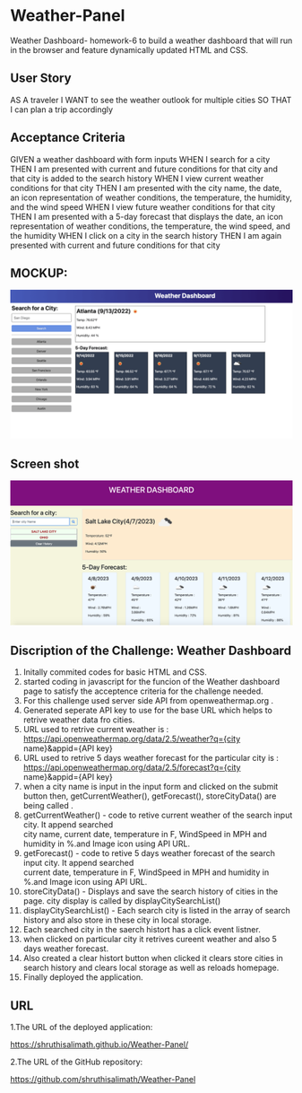 # Weather-Panel
Weather Dashboard- homework-6
to build a weather dashboard that will run in the browser and feature dynamically updated HTML and CSS.

## User Story

AS A traveler
I WANT to see the weather outlook for multiple cities
SO THAT I can plan a trip accordingly

## Acceptance Criteria

GIVEN a weather dashboard with form inputs
WHEN I search for a city
THEN I am presented with current and future conditions for that city and that city is added to the search history
WHEN I view current weather conditions for that city
THEN I am presented with the city name, the date, an icon representation of weather conditions, the temperature, the humidity, and the wind speed
WHEN I view future weather conditions for that city
THEN I am presented with a 5-day forecast that displays the date, an icon representation of weather conditions, the temperature, the wind speed, and the humidity
WHEN I click on a city in the search history
THEN I am again presented with current and future conditions for that city

## MOCKUP:

![Weather-DashBoard](./assets/images/06-server-side-apis-homework-demo.png)

## Screen shot 
 ![Weather-Panel](./assets/images/Screen_Shot_Weather_Dashboard.png)

## Discription of the Challenge: Weather Dashboard
1. Initally commited codes for basic HTML and CSS.
2. started coding in javascript for the funcion of the Weather dashboard page to satisfy the acceptence criteria for the challenge needed.
3. For this challenge used server side API from openweathermap.org .
4. Generated seperate API key to use for the base URL which helps to retrive weather data fro cities.
5. URL used to retrive current weather is :
  https://api.openweathermap.org/data/2.5/weather?q={city name}&appid={API key}
6. URL used to retrive 5 days weather forecast for the particular city is :
  https://api.openweathermap.org/data/2.5/forecast?q={city name}&appid={API key}
7. when a city name is input in the input form and clicked on the submit button then, getCurrentWeather(), 
  getForecast(), storeCityData() are being called .
8. getCurrentWeather() - code to retive current weather of the search input city. It append searched    
   city name, current date, temperature in F, WindSpeed in MPH and humidity in %.and Image icon using API URL.
9. getForecast() - code to retive 5 days weather forecast of the search input city. It append searched  
   current date, temperature in F, WindSpeed in MPH and humidity in %.and Image icon using API URL.
10. storeCityData() - Displays and save the search history of cities in the page. city display is called by     displayCitySearchList()
11. displayCitySearchList() - Each search city is listed in the array of  search history and also store in these city in local storage.
12. Each searched city in the saerch histort has a click event listner.
13. when clicked on particular city it retrives cureent weather and also 5 days weather forecast.
14. Also created a clear histort button when clicked it clears store cities in search history and clears local storage as well as reloads homepage.
15. Finally deployed the application.

## URL
1.The URL of the deployed application:

https://shruthisalimath.github.io/Weather-Panel/

2.The URL of the GitHub repository:

https://github.com/shruthisalimath/Weather-Panel
